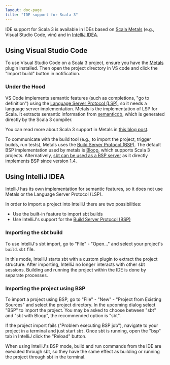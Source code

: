 ```yaml
---
layout: doc-page
title: "IDE support for Scala 3"
---
```


IDE support for Scala 3 is available in IDEs based on [Scala Metals](https://scalameta.org/metals/)
(e.g., Visual Studio Code, vim) and in [IntelliJ IDEA](https://www.jetbrains.com/idea/).


## Using Visual Studio Code

To use Visual Studio Code on a Scala 3 project, ensure you have the
[Metals](https://scalameta.org/metals/docs/editors/vscode.html) plugin installed. Then open the
project directory in VS code and click the "Import build" button in notification.


### Under the Hood

VS Code implements semantic features (such as completions, "go to definition")
using the [Language Server Protocol (LSP)](https://github.com/Microsoft/language-server-protocol),
so it needs a language server implementation. Metals is the implementation of LSP for Scala. It
extracts semantic information from [semanticdb](https://scalameta.org/docs/semanticdb/guide.html),
which is generated directly by the Scala 3 compiler.

You can read more about Scala 3 support in Metals in
[this blog post](https://medium.com/virtuslab/introduction-to-metals-with-scala-3-79ebf3120a95).

To communicate with the build tool (e.g., to import the project, trigger builds, run tests),
Metals uses the [Build Server Protocol (BSP)](https://build-server-protocol.github.io/). The
default BSP implementation used by metals is [Bloop](https://scalacenter.github.io/bloop/), which
supports Scala 3 projects. Alternatively,
[sbt can be used as a BSP server](https://scalameta.org/metals/blog/2020/11/06/sbt-BSP-support.html)
as it directly implements BSP since version 1.4.


## Using IntelliJ IDEA

IntelliJ has its own implementation for semantic features, so it does not use Metals or the
Language Server Protocol (LSP).

In order to import a project into IntelliJ there are two possibilities:

  - Use the built-in feature to import sbt builds
  - Use IntelliJ's support for the
    [Build Server Protocol (BSP)](https://www.jetbrains.com/help/idea/bsp-support.html)


### Importing the sbt build

To use IntelliJ's sbt import, go to "File" - "Open..." and select your project's `build.sbt` file.

In this mode, IntelliJ starts sbt with a custom plugin to extract the project structure. After
importing, IntelliJ no longer interacts with other sbt sessions. Building and running the project
within the IDE is done by separate processes.


### Importing the project using BSP

To import a project using BSP, go to "File" - "New" - "Project from Existing Sources" and select
the project directory. In the upcoming dialog select "BSP" to import the project. You may be asked
to choose between "sbt" and "sbt with Bloop", the recommended option is "sbt".

If the project import fails ("Problem executing BSP job"), navigate to your project in a terminal
and just start `sbt`. Once sbt is running, open the "bsp" tab in IntelliJ click the "Reload" button.

When using IntelliJ's BSP mode, build and run commands from the IDE are executed through sbt, so
they have the same effect as building or running the project through sbt in the terminal.
